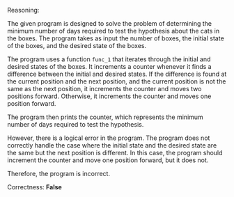 Reasoning:

The given program is designed to solve the problem of determining the minimum number of days required to test the hypothesis about the cats in the boxes. The program takes as input the number of boxes, the initial state of the boxes, and the desired state of the boxes.

The program uses a function `func_1` that iterates through the initial and desired states of the boxes. It increments a counter whenever it finds a difference between the initial and desired states. If the difference is found at the current position and the next position, and the current position is not the same as the next position, it increments the counter and moves two positions forward. Otherwise, it increments the counter and moves one position forward.

The program then prints the counter, which represents the minimum number of days required to test the hypothesis.

However, there is a logical error in the program. The program does not correctly handle the case where the initial state and the desired state are the same but the next position is different. In this case, the program should increment the counter and move one position forward, but it does not.

Therefore, the program is incorrect.

Correctness: **False**